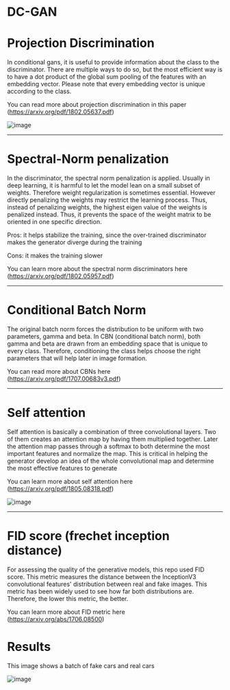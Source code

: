 # DC-GAN



# Projection Discrimination
In conditional gans, it is useful to provide information about the class to the discriminator. There are multiple ways to do so, but the most efficient way is to have a dot product of the global sum pooling of the features with an embedding vector. Please note that every embedding vector is unique according to the class.

You can read more about projection discrimination in this paper (https://arxiv.org/pdf/1802.05637.pdf)

![image](https://user-images.githubusercontent.com/47930821/130755627-af91d3f2-2d66-4fcf-b656-e87d330d249b.png)

---

# Spectral-Norm penalization
In the discriminator, the spectral norm penalization is applied. Usually in deep learning, it is harmful to let the model lean on a small subset of weights. Therefore weight regularization is sometimes essential. However directly penalizing the weights may restrict the learning process. Thus, instead of penalizing weights, the highest eigen value of the weights is penalized instead. Thus, it prevents the space of the weight matrix to be oriented in one specific direction.

Pros: it helps stabilize the training, since the over-trained discriminator makes the generator diverge during the training

Cons: it makes the training slower

You can learn more about the spectral norm discriminators here (https://arxiv.org/pdf/1802.05957.pdf)


---

# Conditional Batch Norm
The original batch norm forces the distribution to be uniform with two parameters, gamma and beta. In CBN (conditional batch norm), both gamma and beta are drawn from an embedding space that is unique to every class. Therefore, conditioning the class helps choose the right parameters that will help later in image formation. 

You can read more about CBNs here (https://arxiv.org/pdf/1707.00683v3.pdf)

---
# Self attention
Self attention is basically a combination of three convolutional layers. Two of them creates an attention map by having them multiplied together. Later the attention map passes through a softmax to both determine the most important features and normalize the map. This is critical in helping the generator develop an idea of the whole convolutional map and determine the most effective features to generate

You can learn more about self attention here (https://arxiv.org/pdf/1805.08318.pdf)

![image](https://user-images.githubusercontent.com/47930821/130756911-2c41c37b-e2d8-4b27-91dc-c8c22655bb3d.png)

---

# FID score (frechet inception distance)
For assessing the quality of the generative models, this repo used FID score. This metric measures the distance between the InceptionV3 convolutional features' distribution between real and fake images. This metric has been widely used to see how far both distributions are. Therefore, the lower this metric, the better.


You can learn more about FID metric here (https://arxiv.org/abs/1706.08500)


# Results
This image shows a batch of fake cars and real cars

![image](https://user-images.githubusercontent.com/47930821/132104844-8b58f2ea-13d5-4af8-9941-c76c1723797a.png)
